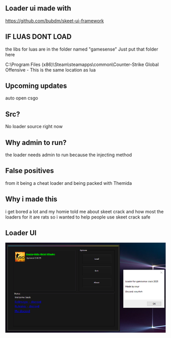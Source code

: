 ## Loader ui made with
https://github.com/bubdm/skeet-ui-framework

## IF LUAS DONT LOAD 
the libs for luas are in the folder named "gamesense" Just put that folder here

C:\Program Files (x86)\Steam\steamapps\common\Counter-Strike Global Offensive - This is the same location as lua

## Upcoming updates
auto open csgo

## Src?
No loader source right now

## Why admin to run?
the loader needs admin to run because the injecting method

## False positives
from it being a cheat loader and being packed with Themida

## Why i made this
i get bored a lot and my homie told me about skeet crack and how most the loaders for it are rats so i wanted to help people use skeet crack safe

## Loader UI
![Loader Screenshot](image.png)
